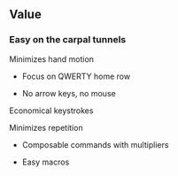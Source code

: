 Value 
---

### Easy on the carpal tunnels

Minimizes hand motion

  - Focus on QWERTY home row

  - No arrow keys, no mouse 

Economical keystrokes

Minimizes repetition

  - Composable commands with multipliers

  - Easy macros

